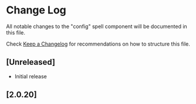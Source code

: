 # Change Log

All notable changes to the "config" spell component will be documented in this file.

Check [Keep a Changelog](http://keepachangelog.com/) for recommendations on how to structure this file.

## [Unreleased]

- Initial release

## [2.0.20]